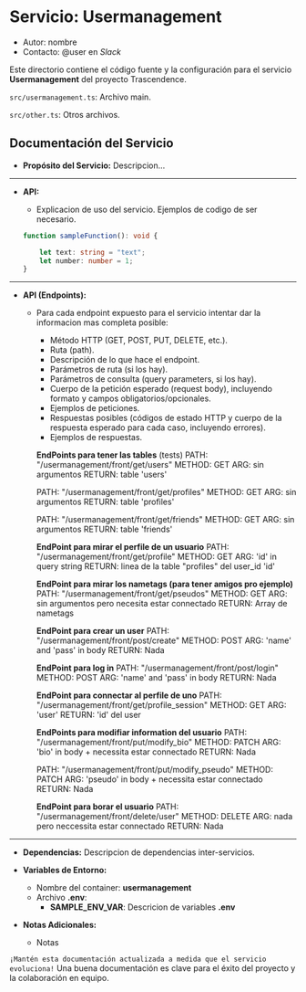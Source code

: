 # Servicio: Usermanagement

*   Autor: nombre
*   Contacto: @user en *Slack*

Este directorio contiene el código fuente y la configuración para el servicio **Usermanagement** del proyecto Trascendence.

`src/usermanagement.ts`: Archivo main.

`src/other.ts`: Otros archivos.

## Documentación del Servicio

*   **Propósito del Servicio:** Descripcion...

---

*   **API:**
    *   Explicacion de uso del servicio. Ejemplos de codigo de ser necesario.

    ```typescript
    function sampleFunction(): void { 

        let text: string = "text";
        let number: number = 1;
    }
    ```
---
*   **API (Endpoints):**
    *   Para cada endpoint expuesto para el servicio intentar dar la informacion mas completa posible:
        *   Método HTTP (GET, POST, PUT, DELETE, etc.).
        *   Ruta (path).
        *   Descripción de lo que hace el endpoint.
        *   Parámetros de ruta (si los hay).
        *   Parámetros de consulta (query parameters, si los hay).
        *   Cuerpo de la petición esperado (request body), incluyendo formato y campos obligatorios/opcionales.
        *   Ejemplos de peticiones.
        *   Respuestas posibles (códigos de estado HTTP y cuerpo de la respuesta esperado para cada caso, incluyendo errores).
        *   Ejemplos de respuestas.
        
        **EndPoints para tener las tables** (tests)
        PATH:   "/usermanagement/front/get/users"
        METHOD: GET
        ARG:    sin argumentos
        RETURN: table 'users'

        PATH:   "/usermanagement/front/get/profiles"
        METHOD: GET
        ARG:    sin argumentos
        RETURN: table 'profiles'

        PATH:   "/usermanagement/front/get/friends"
        METHOD: GET
        ARG:    sin argumentos
        RETURN: table 'friends'

        **EndPoint para mirar el perfile de un usuario**
        PATH:   "/usermanagement/front/get/profile"
        METHOD: GET
        ARG:    'id' in query string
        RETURN: linea de la table "profiles" del user_id 'id'

        **EndPoint para mirar los nametags (para tener amigos pro ejemplo)**
        PATH:   "/usermanagement/front/get/pseudos"
        METHOD: GET
        ARG:    sin argumentos pero necesita estar connectado
        RETURN: Array de nametags

        **EndPoint para crear un user**
        PATH:   "/usermanagement/front/post/create"
        METHOD: POST
        ARG:    'name' and 'pass' in body
        RETURN: Nada

        **EndPoint para log in**
        PATH:   "/usermanagement/front/post/login"
        METHOD: POST
        ARG:    'name' and 'pass' in body
        RETURN: Nada

        **EndPoint para connectar al perfile de uno**
        PATH:   "/usermanagement/front/get/profile_session"
        METHOD: GET
        ARG:    'user'
        RETURN: 'id' del user

        **EndPoints para modifiar information del usuario**
        PATH:   "/usermanagement/front/put/modify_bio"
        METHOD: PATCH
        ARG:    'bio' in body + necessita estar connectado
        RETURN: Nada

        PATH:   "/usermanagement/front/put/modify_pseudo"
        METHOD: PATCH
        ARG:    'pseudo' in body + necessita estar connectado
        RETURN: Nada

        **EndPoint para borar el usuario**
        PATH:   "/usermanagement/front/delete/user"
        METHOD: DELETE
        ARG:    nada pero neccessita estar connectado
        RETURN: Nada
---

*   **Dependencias:** Descripcion de dependencias inter-servicios.
*   **Variables de Entorno:**
    *   Nombre del container: **usermanagement**
    *   Archivo **.env**:
        *   **SAMPLE_ENV_VAR**: Descricion de variables **.env**
    
*   **Notas Adicionales:**
    *   Notas

`¡Mantén esta documentación actualizada a medida que el servicio evoluciona!` Una buena documentación es clave para el éxito del proyecto y la colaboración en equipo.

